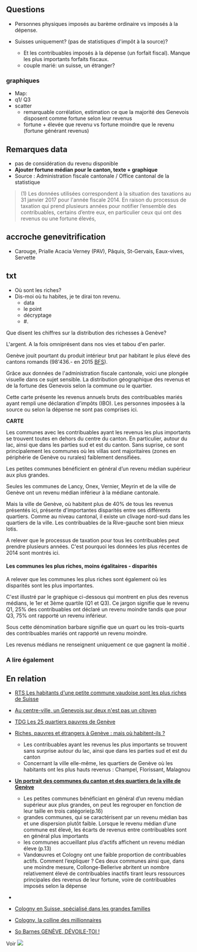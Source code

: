 

## Questions

* Personnes physiques imposés au barème ordinaire vs imposés à la dépense. 

* Suisses uniquement? (pas de statistiques d'impôt à la source)? 
  * Et les contribuables imposés à la dépense (un forfait fiscal). Manque les plus importants forfaits fiscaux. 
  * couple marié: un suisse, un étranger?

### graphiques
* Map: 
* q1/ Q3
* scatter
  * remarquable corrélation, estimation ce que la majorité des Genevois disposent comme fortune selon leur revenus  
  * fortune + élevée que revenu vs fortune moindre que le revenu (fortune générant revenus)  



## Remarques data

* pas de considération du revenu disponible
*  **Ajouter fortune médian pour le canton, texte + graphique**
* Source : Administration fiscale cantonale / Office cantonal de la statistique 

> (1) Les données utilisées correspondent à la situation des taxations au 31 janvier 2017 pour l'année fiscale 2014. En raison du processus de taxation qui prend plusieurs années pour notifier l’ensemble des contribuables, certains d’entre eux, en particulier ceux qui ont des revenus ou une fortune élevés,
     

## accroche genevitrification

* Carouge, Prialle Acacia Verney (PAV), Pâquis, St-Gervais, Eaux-vives, Servette 

## txt

* Où sont les riches?
* Dis-moi où tu habites, je te dirai ton revenu.
  * data
  * le point
  * décryptage
  * #. 


Que disent les chiffres sur la distribution des richesses à Genève? 

L'argent. A la fois omniprésent dans nos vies et tabou d'en parler.

Genève jouit pourtant du produit intérieur brut par habitant le plus élevé des cantons romands (98'436.- en 2015 [BFS](https://www.bfs.admin.ch/bfs/fr/home/statistiques/economie-nationale/comptes-nationaux/produit-interieur-brut-canton.assetdetail.3342711.html)). 

Grâce aux données de l'administration fiscale cantonale, voici une plongée visuelle dans ce sujet sensible. La distribution géographique des revenus et de la fortune des Genevois selon la commune ou le quartier. 

Cette carte présente les revenus annuels bruts des contribuables mariés ayant rempli une déclaration d'impôts (IBO). Les personnes imposées à la source ou selon la dépense ne sont pas comprises ici. 

**CARTE**

Les communes avec les contribuables ayant les revenus les plus importants se trouvent toutes en dehors du centre du canton. En particulier, autour du lac, ainsi que dans les parties sud et est du canton. Sans suprise, ce sont principalement les communes où les villas sont majoritaires (zones en périphérie de Genève ou rurales) faiblement densifiées. 

Les petites communes bénéficient en général d’un revenu médian supérieur aux plus grandes.

Seules les communes de Lancy, Onex, Vernier, Meyrin et de la ville de Genève ont un revenu médian inférieur à la médiane cantonale. 

Mais la ville de Genève, où habitent plus de 40% de tous les revenus présentés ici, présente d'importantes disparités entre ses différents quartiers. Comme au niveau cantonal, il existe un clivage nord-sud dans les quartiers de la ville. Les contribuables de la Rive-gauche sont bien mieux lotis.

A relever que le processus de taxation  pour tous les contribuables peut prendre plusieurs années. C'est pourquoi les données les plus récentes de 2014 sont montrés ici.  


#### Les communes les plus riches, moins égalitaires - disparités

A relever que les communes les plus riches sont également où les disparités sont les plus importantes. 




C'est illustré par le graphique ci-dessous qui montrent en plus des revenus médians, le 1er et 3ème quartile (Q1 et Q3). Ce jargon signifie que le revenu Q1, 25% des contribuables ont déclaré un revenu moindre tandis que pour Q3, 75% ont rapporté un revenu inférieur.


Sous cette dénomination barbare signifie que un quart ou les trois-quarts des contribuables mariés ont rapporté un revenu moindre. 

Les revenus médians ne renseignent uniquement ce que gagnent la moitié .


### A lire également






## En relation

* [RTS Les habitants d'une petite commune vaudoise sont les plus riches de Suisse](https://www.rts.ch/info/suisse/6358180-les-habitants-d-une-petite-commune-vaudoise-sont-les-plus-riches-de-suisse.html)

* [Au centre-ville, un Genevois sur deux n'est pas un citoyen](https://www.tdg.ch/geneve/actu-genevoise/Au-centreville-un-Genevois-sur-deux-n-est-pas-un-citoyen/story/31824758)

* [TDG Les 25 quartiers pauvres de Genève](https://www.tdg.ch/geneve/actu-genevoise/25-quartiers-pauvres-geneve/story/10692766)

* [Riches, pauvres et étrangers à Genève : mais où habitent-ils ?](https://blog.travailler-en-suisse.ch/01/2010/riches-pauvres-etrangers-a-geneve-ou-habitent-ils.html)
  * Les contribuables ayant les revenus les plus importants se trouvent sans surprise autour du lac, ainsi que dans les parties sud et est du canton
  * Concernant la ville elle-même, les quartiers de Genève où les habitants ont les plus hauts revenus : Champel, Florissant, Malagnou

* **[Un portrait des communes du canton et des quartiers de la ville de Genève](https://www.ge.ch/statistique/tel/publications/2008/analyses/communications/an-cs-2008-36.pdf)**
  * Les petites communes bénéficiant en général d’un revenu médian supérieur aux plus grandes, on peut les regrouper en fonction de leur taille en trois catégorie(p.16)
  * grandes communes, qui se caractérisent par un revenu médian bas et une dispersion plutôt faible. Lorsque le revenu médian d’une commune est élevé, les écarts de revenus entre contribuables sont en général plus importants
  *  les communes accueillant plus d’actifs affichent un revenu médian éleve (p.13)
  * Vandœuvres et Cologny ont une faible proportion de contribuables actifs. Comment l’expliquer ? Ces deux communes ainsi que, dans une moindre mesure, Collonge-Bellerive abritent un nombre relativement élevé de contribuables inactifs tirant leurs ressources principales des revenus de leur fortune, voire de contribuables imposés selon la dépense

* [](https://www.ge.ch/statistique/tel/publications/2013/analyses/communications/an-cs-2013-47.pdf)

* [Cologny en Suisse, spécialisé dans les grandes familles](https://www.journaldunet.com/economie/immobilier/1089363-quartiers-riches/1089374-cologny)

* [Cologny, la colline des millionnaires](http://www.bilan.ch/immobilier-plus-de-redaction/cologny-colline-millionnaires)


* [So Barnes GENÈVE, DÉVOILE-TOI !](https://sobarnes.com/suisse/geneve/decouvrir-geneve-immobilier-quartier-vivre/)


Voir ![](https://www.ge.ch/statistique/cartes/20/20_02/C20_02_05_2013_pt.gif)

